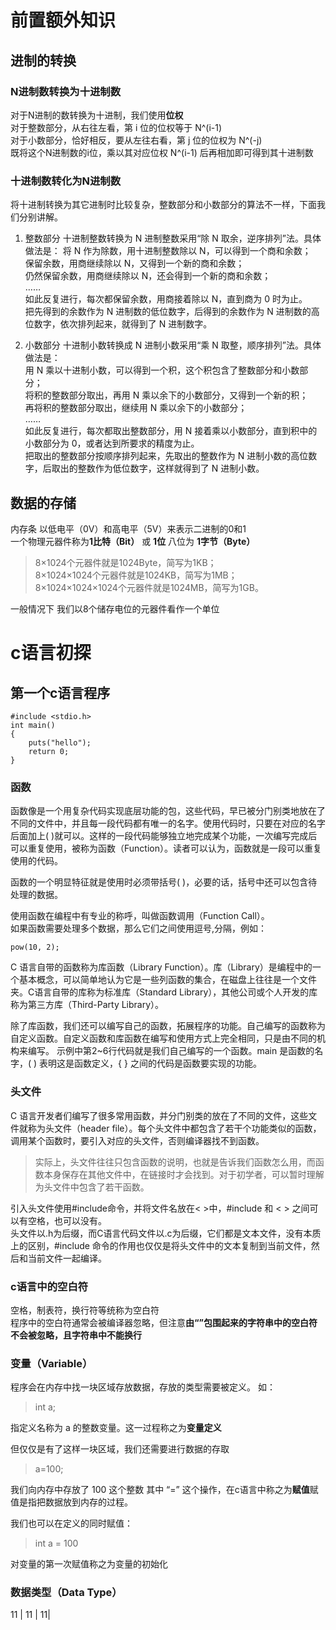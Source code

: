 # 前置额外知识
## 进制的转换

### N进制数转换为十进制数

对于N进制的数转换为十进制，我们使用**位权**  
对于整数部分，从右往左看，第 i 位的位权等于 N^(i-1)   
对于小数部分，恰好相反，要从左往右看，第 j 位的位权为 N^(-j)  
既将这个N进制数的i位，乘以其对应位权 N^(i-1) 后再相加即可得到其十进制数  

### 十进制数转化为N进制数

将十进制转换为其它进制时比较复杂，整数部分和小数部分的算法不一样，下面我们分别讲解。  

1) 整数部分 
十进制整数转换为 N 进制整数采用“除 N 取余，逆序排列”法。具体做法是： 
将 N 作为除数，用十进制整数除以 N，可以得到一个商和余数；   
保留余数，用商继续除以 N，又得到一个新的商和余数；   
仍然保留余数，用商继续除以 N，还会得到一个新的商和余数；   
……   
如此反复进行，每次都保留余数，用商接着除以 N，直到商为 0 时为止。   
把先得到的余数作为 N 进制数的低位数字，后得到的余数作为 N 进制数的高位数字，依次排列起来，就得到了 N 进制数字。   

2) 小数部分 
十进制小数转换成 N 进制小数采用“乘 N 取整，顺序排列”法。具体做法是：   
用 N 乘以十进制小数，可以得到一个积，这个积包含了整数部分和小数部分；   
将积的整数部分取出，再用 N 乘以余下的小数部分，又得到一个新的积；   
再将积的整数部分取出，继续用 N 乘以余下的小数部分；   
……   
如此反复进行，每次都取出整数部分，用 N 接着乘以小数部分，直到积中的小数部分为 0，或者达到所要求的精度为止。   
把取出的整数部分按顺序排列起来，先取出的整数作为 N 进制小数的高位数字，后取出的整数作为低位数字，这样就得到了 N 进制小数。

## 数据的存储
 内存条 以低电平（0V）和高电平（5V）来表示二进制的0和1  
 一个物理元器件称为**1比特（Bit）** 或 **1位** 八位为 **1字节（Byte）** 
> 8×1024个元器件就是1024Byte，简写为1KB；  
> 8×1024×1024个元器件就是1024KB，简写为1MB；  
> 8×1024×1024×1024个元器件就是1024MB，简写为1GB。

一般情况下 我们以8个储存电位的元器件看作一个单位

# c语言初探
## 第一个c语言程序

~~~
#include <stdio.h>
int main()
{
    puts("hello");
    return 0;
}
~~~

### 函数
函数像是一个用复杂代码实现底层功能的包，这些代码，早已被分门别类地放在了不同的文件中，并且每一段代码都有唯一的名字。使用代码时，只要在对应的名字后面加上( )就可以。这样的一段代码能够独立地完成某个功能，一次编写完成后可以重复使用，被称为函数（Function）。读者可以认为，函数就是一段可以重复使用的代码。

函数的一个明显特征就是使用时必须带括号( )，必要的话，括号中还可以包含待处理的数据。  

使用函数在编程中有专业的称呼，叫做函数调用（Function Call）。  
如果函数需要处理多个数据，那么它们之间使用逗号,分隔，例如：   

    pow(10, 2);   

C 语言自带的函数称为库函数（Library Function）。库（Library）是编程中的一个基本概念，可以简单地认为它是一些列函数的集合，在磁盘上往往是一个文件夹。C语言自带的库称为标准库（Standard Library），其他公司或个人开发的库称为第三方库（Third-Party Library）。   

除了库函数，我们还可以编写自己的函数，拓展程序的功能。自己编写的函数称为自定义函数。自定义函数和库函数在编写和使用方式上完全相同，只是由不同的机构来编写。 示例中第2~6行代码就是我们自己编写的一个函数。main 是函数的名字，( ) 表明这是函数定义，{ } 之间的代码是函数要实现的功能。  

### 头文件
C 语言开发者们编写了很多常用函数，并分门别类的放在了不同的文件，这些文件就称为头文件（header file）。每个头文件中都包含了若干个功能类似的函数，调用某个函数时，要引入对应的头文件，否则编译器找不到函数。 

> 实际上，头文件往往只包含函数的说明，也就是告诉我们函数怎么用，而函数本身保存在其他文件中，在链接时才会找到。对于初学者，可以暂时理解为头文件中包含了若干函数。  

引入头文件使用#include命令，并将文件名放在< >中，#include 和 < > 之间可以有空格，也可以没有。   
头文件以.h为后缀，而C语言代码文件以.c为后缀，它们都是文本文件，没有本质上的区别，#include 命令的作用也仅仅是将头文件中的文本复制到当前文件，然后和当前文件一起编译。

### c语言中的空白符

空格，制表符，换行符等统称为空白符  
程序中的空白符通常会被编译器忽略，但注意**由“”包围起来的字符串中的空白符不会被忽略，且字符串中不能换行**  

### 变量（Variable）

程序会在内存中找一块区域存放数据，存放的类型需要被定义。
如：  
> int a;

指定义名称为 a 的整数变量。这一过程称之为**变量定义**

但仅仅是有了这样一块区域，我们还需要进行数据的存取  

> a=100;

我们向内存中存放了 100 这个整数 其中 “=” 这个操作，在c语言中称之为**赋值**赋值是指把数据放到内存的过程。  

我们也可以在定义的同时赋值：  
> int a = 100

对变量的第一次赋值称之为变量的初始化  

### 数据类型（Data Type）

11 |  11  |  11|








